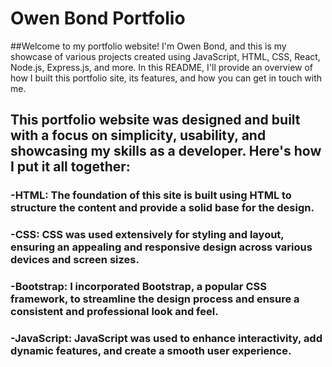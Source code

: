 # Owen Bond Portfolio

##Welcome to my portfolio website! I'm Owen Bond, and this is my showcase of various projects created using JavaScript, HTML, CSS, React, Node.js, Express.js, and more. In this README, I'll provide an overview of how I built this portfolio site, its features, and how you can get in touch with me.
<br/>

## This portfolio website was designed and built with a focus on simplicity, usability, and showcasing my skills as a developer. Here's how I put it all together:
### -HTML: The foundation of this site is built using HTML to structure the content and provide a solid base for the design.
### -CSS: CSS was used extensively for styling and layout, ensuring an appealing and responsive design across various devices and screen sizes.
### -Bootstrap: I incorporated Bootstrap, a popular CSS framework, to streamline the design process and ensure a consistent and professional look and feel.
### -JavaScript: JavaScript was used to enhance interactivity, add dynamic features, and create a smooth user experience.



